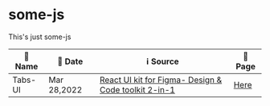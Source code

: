 # some-js
This's just some-js


|**:name_badge: Name**|**:calendar: Date**|**:information_source: Source**| **:link: Page**|
|---------------|-----------------|--------------------|---------------------|
|Tabs-UI|Mar 28,2022|[React UI kit for Figma- Design & Code toolkit 2-in-1](https://dribbble.com/shots/14483921-React-UI-kit-for-Figma-Design-Code-toolkit-2-in-1/attachments/6168243?mode=media)|[Here](https://frey1a.github.io/some-js/Tabs-UI)|
